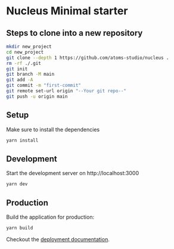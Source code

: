 # Nucleus Minimal starter

## Steps to clone into a new repository
```bash
mkdir new_project
cd new_project
git clone --depth 1 https://github.com/atoms-studio/nucleus . 
rm -rf ./.git
git init
git branch -M main
git add -A
git commit -m "first-commit"
git remote set-url origin "--Your git repo--"
git push -u origin main
```
## Setup

Make sure to install the dependencies

```bash
yarn install
```

## Development

Start the development server on http://localhost:3000

```bash
yarn dev
```

## Production

Build the application for production:

```bash
yarn build
```

Checkout the [deployment documentation](https://v3.nuxtjs.org/docs/deployment).